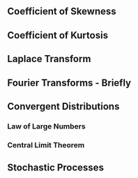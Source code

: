 
## Coefficient of Skewness


## Coefficient of Kurtosis


## Laplace Transform


## Fourier Transforms - Briefly


## Convergent Distributions


### Law of Large Numbers

### Central Limit Theorem


## Stochastic Processes